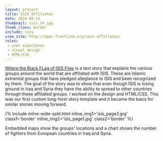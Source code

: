 ```yaml
---
layout: project
title: ISIS Affiliates
date: 2016-05-13
thumbnail: isis_th.jpg
thumb_class: border
include: isis
view_site: http://apps.frontline.org/isis-affiliates/
roles: 
 - user experience
 - visual design
 - HTML/CSS
---
```


[Where the Black FLag of ISIS Flies](http://apps.frontline.org/isis-affiliates/) is a text story that explains the various groups around the world that are affiliated with ISIS. These are Islamic extremist groups that have pledged allegiance to ISIS and been recognized by them. The goal of the story was to show that even though ISIS is losing ground in Iraq and Syria they have the ability to spread to other countries through these affiliated groups. I worked on the design and HTML/CSS. This was our first custom long-form story template and it became the basis for similar stories moving forward.

{% include inline-wide-split.html inline_img1='isis_page2.jpg' class1='border' inline_img2='isis_page1.jpg' class2='border' %}

Embedded maps show the groups' locations and a chart shows the number of fighters from European countries in Iraq and Syria.